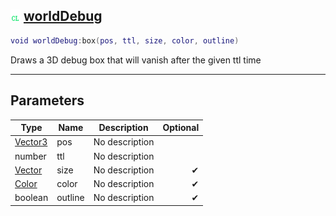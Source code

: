 ## ![client](.gitbook/assets/client.png) [worldDebug](home/worldDebug)



```lua
void worldDebug:box(pos, ttl, size, color, outline)
```

Draws a 3D debug box that will vanish after the given ttl time

------
## Parameters

| Type   | Name | Description | Optional |
| ------ | ---- | ----------- | -------: |
| [Vector3](home/Vector3) | pos | No description |  |
| number | ttl | No description |  |
| [Vector](home/Vector) | size | No description | ✔ |
| [Color](home/Color) | color | No description | ✔ |
| boolean | outline | No description | ✔ |


